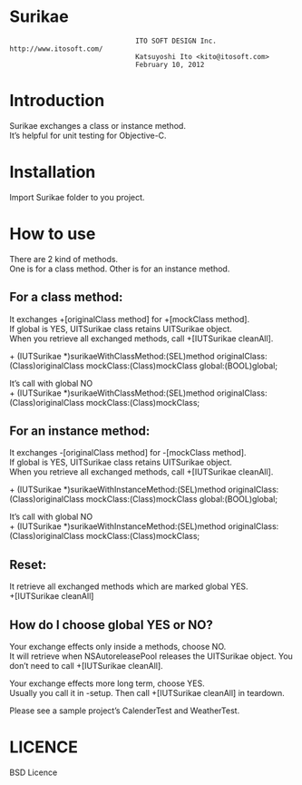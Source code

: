 Surikae
=
                                   ITO SOFT DESIGN Inc. http://www.itosoft.com/
                                   Katsuyoshi Ito <kito@itosoft.com>
                                   February 10, 2012

Introduction
=

Surikae exchanges a class or instance method.  
It’s helpful for unit testing for Objective-C.  

Installation
=
Import Surikae folder to you project.


How to use
=
There are 2 kind of methods.  
One is for a class method. Other is for an instance method.  

For a class method:
--
It exchanges +[originalClass method] for +[mockClass method].  
If global is YES, UITSurikae class retains UITSurikae object.  
When you retrieve all exchanged methods, call +[IUTSurikae cleanAll].  

\+ (IUTSurikae *)surikaeWithClassMethod:(SEL)method originalClass:(Class)originalClass mockClass:(Class)mockClass global:(BOOL)global;

It’s call with global NO  
\+ (IUTSurikae *)surikaeWithClassMethod:(SEL)method originalClass:(Class)originalClass mockClass:(Class)mockClass;


For an instance method:  
-
It exchanges -[originalClass method] for -[mockClass method].  
If global is YES, UITSurikae class retains UITSurikae object.  
When you retrieve all exchanged methods, call +[IUTSurikae cleanAll].  

\+ (IUTSurikae *)surikaeWithInstanceMethod:(SEL)method originalClass:(Class)originalClass mockClass:(Class)mockClass global:(BOOL)global;

It’s call with global NO  
\+ (IUTSurikae *)surikaeWithInstanceMethod:(SEL)method originalClass:(Class)originalClass mockClass:(Class)mockClass;

Reset:  
--
It retrieve all exchanged methods which are marked global YES.  
\+[IUTSurikae cleanAll]

How do I choose global YES or NO?
--
Your exchange effects only inside a methods, choose NO.  
It will retrieve when NSAutoreleasePool releases the UITSurikae object.
You don’t need to call +[IUTSurikae cleanAll].

Your exchange effects more long term, choose YES.  
Usually you call it in -setup. Then call +[IUTSurikae cleanAll] in teardown.

Please see a sample project’s CalenderTest and WeatherTest.

LICENCE
=
BSD Licence
